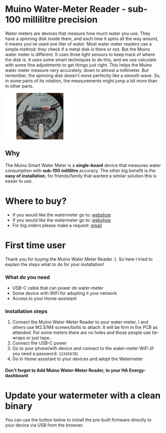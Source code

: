 # Muino Water-Meter Reader - sub-100 millilitre precision

Water meters are devices that measure how much water you use. They have a spinning disk inside them, and each time it spins all the way around, it means you've used one liter of water. Most water meter readers use a simple method: they check if a metal disk is there or not. But the Muino water meter is different. It uses three light sensors to keep track of where the disk is. It uses some smart techniques to do this, and we use calculate with some fine adjustments to get things just right. This helps the Muino water meter measure very accurately, down to almost a millimeter. But remember, the spinning disk doesn't move perfectly like a smooth wave. So, in some parts of its rotation, the measurements might jump a bit more than in other parts.

<img src="/img/muino_watermeter.jpg" alt="muino watermeter" height="150" class="center"/>

## Why
The Muino Smart Water Meter is a **single-board** device that measures water consumption with **sub-100 millilitre** accuracy. The other big benefit is the **easy of installation**, for friends/family that wanted a similar solution this is easier to use.

# Where to buy?
* If you would like the watermeter go to: [webshop](https://www.tindie.com/products/muino/smart-water-meter-reader/)
* If you would like the watermeter go to: [webshop](https://www.tindie.com/products/muino/3-phase-muino-light-sensor-encoder/)
* For big orders please make a request: [email](mail:martijnvwezel@muino.nl)

# First time user
Thank you for buying the Muino Water Meter Reader :). So here I tried to explain the steps what to do for your installation!

### What do you need
* USB-C cable that can power de water-meter
* Some device with WiFi for adopting it your network
* Access to your Home-assistant

### Installation steps
1. Connect the Muino Water-Meter Reader to your water-meter, I and others use M2.5/M4 screws/bolts to attach. It will be firm in the PCB as attended. For some meters there are no holes and those people use tie-wraps or just tape..
2. Connect the USB-C power
3. Go to your phone/wifi-device and connect to the water-meter WiFi (if you need a password: `12345678`)
4. Go in Home assistant to your devices and adopt the Watermeter


#### Don't forget to Add Muino Water-Meter Reader, to your HA Energy-dashboard


# Update your watermeter with a clean binary

You can use the button below to install the pre-built firmware directly to your device via USB from the browser.

<esp-web-install-button manifest="./manifest.json"></esp-web-install-button>
<script type="module" src="https://unpkg.com/esp-web-tools@9/dist/web/install-button.js?module"></script>


